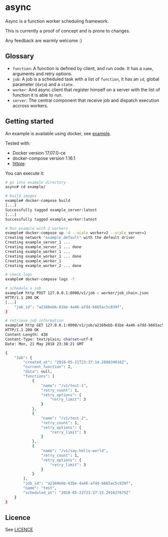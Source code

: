 # async

Async is a function worker scheduling framework.

This is currently a proof of concept and is prone to changes.

Any feedback are warmly welcome :)

## Glossary

* `function`: A function is defined by client, and run code. It has a `name`, arguments and retry options.
* `job`: A job is a scheduled task with a list of `function`, it has an `id`, global parameter (`data`) and a `state`.
* `worker`: And async client that register himself on a server with the list of function it is able to run.
* `server`: The central component that receive job and dispatch execution accross workers.

## Getting started

An example is available using docker, see [example](example/worker/).

Tested with:
* Docker version 17.07.0-ce
* docker-compose version 1.16.1
* [httpie](https://github.com/jakubroztocil/httpie):


You can execute it:
```bash
# go into example directory
async# cd example/

# build images
example# docker-compose build
[...]
Successfully tagged example_server:latest
[...]
Successfully tagged example_worker:latest

# Run example with 2 workers
example# docker-compose up -d --scale worker=2 --scale server=1
Creating network "example_default" with the default driver
Creating example_server_1 ...
Creating example_server_1 ... done
Creating example_worker_1 ...
Creating example_worker_1 ... done
Creating example_worker_1
Creating example_worker_2 ... done

# check logs
example# docker-compose logs -f

# schedule a job
example# http POST 127.0.0.1:8000/v1/job < worker/job_chain.json
HTTP/1.1 200 OK
[...]
    "job_id": "a2160ebb-81be-4a46-a7dd-b665ac5c839f",
}

# retrieve job information
example# http GET 127.0.0.1:8000/v1/job/a2160ebb-81be-4a46-a7dd-b665ac5c839f
HTTP/1.1 200 OK
Content-Length: 438
Content-Type: text/plain; charset=utf-8
Date: Mon, 21 May 2018 23:38:21 GMT

{
    "Job": {
        "created_at": "2018-05-21T23:37:14.288834016Z",
        "current_function": 2,
        "data": null,
        "functions": [
            {
                "name": "/v1/test-1",
                "retry_count": 1,
                "retry_options": {
                    "retry_limit": 3
                }
            },
            {
                "name": "/v1/test-2",
                "retry_count": 1,
                "retry_options": {
                    "retry_limit": 3
                }
            },
            {
                "name": "/v1/say-hello-world",
                "retry_count": 1,
                "retry_options": {
                    "retry_limit": 3
                }
            }
        ],
        "job_id": "a2160ebb-81be-4a46-a7dd-b665ac5c839f",
        "name": "test",
        "scheduled_at": "2018-05-21T23:37:15.291637675Z"
    }
}
```

## Licence

See [LICENCE](LICENCE)
